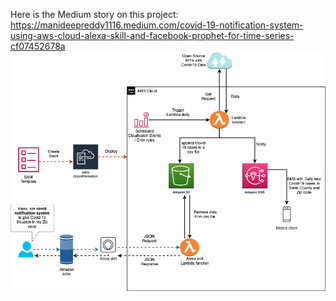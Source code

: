 Here is the Medium story on this project: https://manideepreddy1116.medium.com/covid-19-notification-system-using-aws-cloud-alexa-skill-and-facebook-prophet-for-time-series-cf07452678a
![alt text](https://github.com/manideep1116/Covid-19-Notification-System/blob/master/design.png)
